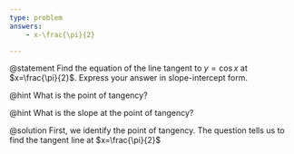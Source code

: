 ```yaml
---
type: problem
answers:
	- x-\frac{\pi}{2}

---
```


@statement
Find the equation of the line tangent to $y = \cos x$ at $x=\frac{\pi}{2}$. Express your answer in slope-intercept form.

@hint
What is the point of tangency?

@hint
What is the  slope at the point of tangency?

@solution
First, we identify the point of tangency. The question tells us to find the tangent line at $x=\frac{\pi}{2}$
<!--stackedit_data:
eyJoaXN0b3J5IjpbMTcyNDU5NDQ4Nyw3MDcwNzkwMDRdfQ==
-->